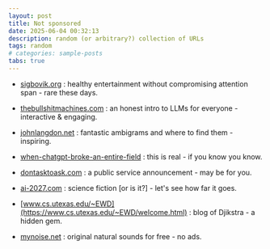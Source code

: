 ```yaml
---
layout: post
title: Not sponsored
date: 2025-06-04 00:32:13
description: random (or arbitrary?) collection of URLs
tags: random
# categories: sample-posts
tabs: true
---
```


- [sigbovik.org](https://sigbovik.org/) : healthy entertainment without compromising attention span - rare these days.

- [thebullshitmachines.com](https://thebullshitmachines.com/) : an honest intro to LLMs for everyone - interactive & engaging.

- [johnlangdon.net](https://www.johnlangdon.net/) : fantastic ambigrams and where to find them - inspiring.

- [when-chatgpt-broke-an-entire-field](https://www.quantamagazine.org/when-chatgpt-broke-an-entire-field-an-oral-history-20250430/) : this is real - if you know you know.

- [dontasktoask.com](https://dontasktoask.com/) : a public service announcement - may be for you.

- [ai-2027.com](https://ai-2027.com/) : science fiction [or is it?] - let's see how far it goes.

- [www.cs.utexas.edu/~EWD](https://www.cs.utexas.edu/~EWD/welcome.html) : blog of Djikstra - a hidden gem.

- [mynoise.net](https://mynoise.net/) : original natural sounds for free - no ads.




